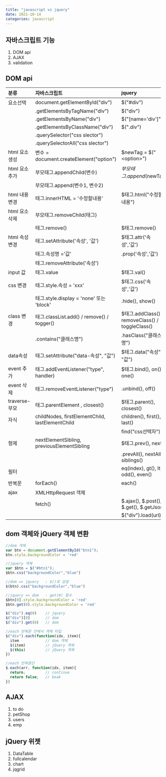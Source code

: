 ```yaml
---
title: "javascript vs jquery"
date: 2021-10-14
categories: javascript  
---
```


## 자바스크립트 기능
1. DOM api
2. AJAX
3. validation

## DOM api

|  분류          | 자바스크립트                                    |  jquery                                            |
| :------------  | :---------------------------------------------- | :------------------------------------------------- |
| 요소선택       | document.getElementById("div")                  | $("#div")	                                        |
|                |         .getElementsByTagName("div")            | $("div")                                           |
|                |         .getElementsByName("div")               | $("[name='div']")                                  |
|                |         .getElementsByClassName("div")          | $(".div")                                          |
|                |         .querySelector("css slector")           |                                                    |
|                |         .querySelectorAll("css slector")        |                                                    |
| html 요소 생성 | 변수 = document.createElement("option")         | $newTag = $("\<option\>")                          |  
| html 요소 추가 | 부모태그.appendChild(변수)                      | $부모태그.append($newTag)                          |
|                | 부모태그.append(변수1, 변수2)                   |                                                    | 
| html 내용 변경 | 태그.innerHTML = '수정할내용'                   | $태그.html("수정할내용")                           |
| html 요소 삭제 | 부모태그.removeChild(태그)                      |                                                    |
|                | 태그.remove()                                   | $태그.remove()                                     |
| html 속성 변경 | 태그.setAttribute('속성', '값')                 | $태그.attr('속성','값')                            |
|                | 태그.속성명 ='값'                               |      .prop('속성','값')                            |
|                | 태그.removeAttribute('속성')                    |                                                    |
| input 값       | 태그.value                                      | $태그.val()                                        |
| css 변경       | 태그.style.속성 = 'xxx'                         | $태그.css('속성','값')                             |
|                | 태그.style.display = 'none'   또는 'block'      |      .hide(),  show()                              |
| class 변경     | 태그.classList.add() / remove() / togger()      | $태그.addClass() / removeClass() / toggleClass()   |
|                |     .contains("클래스명")                       |      .hasClass("클래스명")                         |
| data속성       | 태그.setAttribute("data-속성", "값")            | $태그.data("속성", "값")                           |
| event 추가     | 태그.addEventListener("type", handler)          | $태그.bind(),    on(),  one()                      |
| event 삭제     | 태그.removeEventListener("type")                |      .unbind(),  off()                             |
| traverse-부모  | 태그.parentElement , closest()                  | $태그.parent(),   closest()                        |
|          자식  | childNodes, firstElementChild, lastElementChild |       children(),  first(),  last()                |
|                |                                                 |       find("css선택자")                            |
|          형제  | nextElementSibling, previousElementSibling      | $태그.prev(),  next()                              |
|                |                                                 |      .prevAll(), nextAll(),  siblings()            |
|          필터  |                                                 | eq(index), gt(), lt(), odd(), even()               |
| 반복문         | forEach()                                       | each()                                             |
| ajax           | XMLHttpRequest 객체                             |                                                    |
|                | fetch()                                         | $.ajax(),  $.post(),  $.get(),  $.getJson()        |
|                |                                                 | $("div").load(url)                                 |

## dom 객체와 jQuery 객체 변환

```javascript
//dom 객체
var btn = document.getElementById("btn1");
btn.style.backgroundColor = 'red'

//jquery 객체
var $btn = $("#btn1");
$btn.css("backgroundColor","blue")

//dom => jquery   : $()로 감쌈
$(btn).css("backgroundColor","blue")

//jquery => dom   : get(0) 함수
$btn[0].style.backgroundColor = 'red'
$btn.get(0).style.backgroundColor = 'red'

$("div").eq(0)    // jquery
$("div")[0]       // dom
$("div").get(0)   // dom

//each 반복문 안에서 객체 타입
$("div").each(function(idx, item){   
  item            // dom 객체
  $(item)         // jQuery 객체
  $(this)         // jQuery 객체
})

//each 반복중단
$.each(arr, function(idx, item){
  return;         // continue
  return false;   // beak
})
```

## AJAX


1. to do
2. petShop
3. users
4. emp


## jQuery 위젯
1. DataTable
2. fullcalendar
3. chart
4. jqgrid
